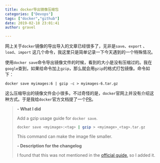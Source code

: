```yaml
---
title: docker导出镜像压缩包
categories: ["Devops"]
tags: ["docker","github"]
date: 2019-02-18 23:01:41 
author: gravel

---
```


网上关于`docker`镜像的导出导入的文章已经很多了，无非是`save`、`export` 、`load`、`import` 这几个命令，我这里只是简单记录一下今天遇到的一个特殊情况。

<!--more-->

使用`docker save`命令导出镜像文件的时候，看到的大小是没有压缩过的。我在`google`查到，如果给命令加上`gzip`，那么就会用`gzip`的格式打包镜像。命令如下：

```
docker save myimages:6 | gzip -c > myimages-6.tar.gz
```

这么压缩导出的镜像文件会小很多。不过奇怪的是，`docker`官网上并没有介绍这种方式。于是我给`docker`官方文档提了一个[PR](https://github.com/docker/cli/pull/1678)。

>
>
>**- What I did**
>
>Add a gzip usage guide for `docker save`.
>
>```bash
>docker save <myimage>:<tag> | gzip > <myimage>_<tag>.tar.gz
>```
>
>This command can make the image file smaller.
>
>**- Description for the changelog**
>
>I found that this was not mentioned in the [official guide,](https://docs.docker.com/engine/reference/commandline/save/) so I added it.
>
>